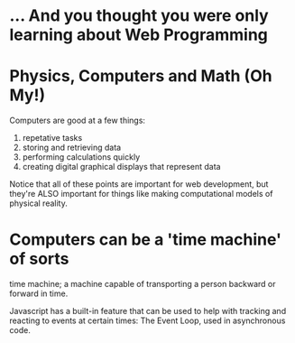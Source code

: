 # ... And you thought you were only learning about Web Programming

# Physics, Computers and Math (Oh My!)

Computers are good at a few things:

1. repetative tasks
1. storing and retrieving data
1. performing calculations quickly
1. creating digital graphical displays that represent data

Notice that all of these points are important for web development, but they're ALSO important for things like making computational models of physical reality.

# Computers can be a 'time machine' of sorts

time machine; a machine capable of transporting a person backward or forward in time.

Javascript has a built-in feature that can be used to help with tracking and reacting to events at certain times: The Event Loop, used in asynchronous code.


